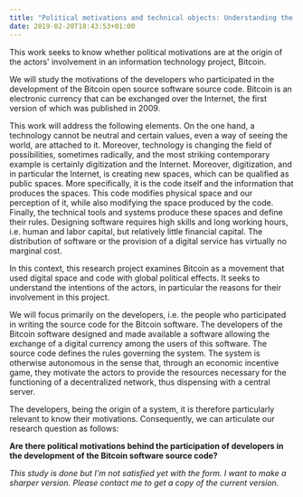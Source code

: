 ```yaml
---
title: "Political motivations and technical objects: Understanding the participation of developers in the Bitcoin project"
date: 2019-02-20T18:43:53+01:00
---
```



This work seeks to know whether political motivations are at the origin of the actors' involvement in an information technology project, Bitcoin.

We will study the motivations of the developers who participated in the development of the Bitcoin open source software source code. Bitcoin is an electronic currency that can be exchanged over the Internet, the first version of which was published in 2009.

This work will address the following elements. On the one hand, a technology cannot be neutral and certain values, even a way of seeing the world, are attached to it.   Moreover, technology is changing the field of possibilities, sometimes radically, and the most striking contemporary example is certainly digitization and the Internet. Moreover, digitization, and in particular the Internet, is creating new spaces, which can be qualified as public spaces. More specifically, it is the code itself and the information that produces the spaces.   This code modifies physical space and our perception of it, while also modifying the space produced by the code.   Finally, the technical tools and systems produce these spaces and define their rules. 
Designing software requires high skills and long working hours, i.e. human and labor capital, but relatively little financial capital. The distribution of software or the provision of a digital service has virtually no marginal cost.

In this context, this research project examines Bitcoin as a movement that used digital space and code with global political effects. It seeks to understand the intentions of the actors, in particular the reasons for their involvement in this project.

We will focus primarily on the developers, i.e. the people who participated in writing the source code for the Bitcoin software. The developers of the Bitcoin software designed and made available a software allowing the exchange of a digital currency among the users of this software. The source code defines the rules governing the system. The system is otherwise autonomous in the sense that, through an economic incentive game, they motivate the actors to provide the resources necessary for the functioning of a decentralized network, thus dispensing with a central server.

The developers, being the origin of a system, it is therefore particularly relevant to know their motivations. Consequently, we can articulate our research question as follows:

**Are there political motivations behind the participation of developers in the development of the Bitcoin software source code?**

*This study is done but I'm not satisfied yet with the form. I want to make a sharper version. Please contact me to get a copy of the current version.*
